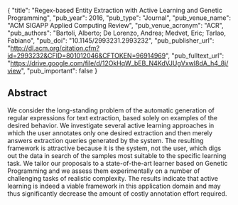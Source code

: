 {
  "title": "Regex-based Entity Extraction with Active Learning and Genetic Programming",
  "pub_year": 2016,
  "pub_type": "Journal",
  "pub_venue_name": "ACM SIGAPP Applied Computing Review",
  "pub_venue_acronym": "ACR",
  "pub_authors": "Bartoli, Alberto; De Lorenzo, Andrea; Medvet, Eric; Tarlao, Fabiano",
  "pub_doi": "10.1145/2993231.2993232",
  "pub_publisher_url": "http://dl.acm.org/citation.cfm?id=2993232&CFID=801012046&CFTOKEN=96914969",
  "pub_fulltext_url": "https://drive.google.com/file/d/12OkHqW_bEB_N4KdVJUgVxwI8dA_h4_8j/view",
  "pub_important": false
}

## Abstract
We consider the long-standing problem of the automatic generation of regular expressions for text extraction, based solely on examples of the desired behavior. We investigate several active learning approaches in which the user annotates only one desired extraction and then merely answers extraction queries generated by the system. The resulting framework is attractive because it is the system, not the user, which digs out the data in search of the samples most suitable to the specific learning task. We tailor our proposals to a state-of-the-art learner based on Genetic Programming and we assess them experimentally on a number of challenging tasks of realistic complexity. The results indicate that active learning is indeed a viable framework in this application domain and may thus significantly decrease the amount of costly annotation effort required.
